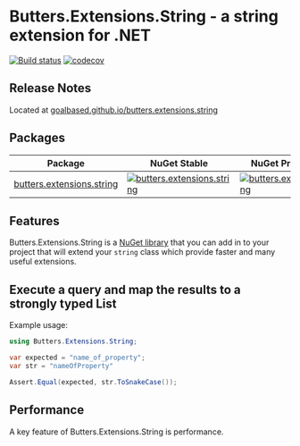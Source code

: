 # Butters.Extensions.String - a string extension for .NET

[![Build status](https://ci.appveyor.com/api/projects/status/8xim58xuo7s59e61?svg=true)](https://ci.appveyor.com/project/goalbased/butters-extensions-string)
[![codecov](https://codecov.io/github/goalbased/butters.extensions.string/branch/main/graph/badge.svg?token=J0EZ8CIGGQ)](https://codecov.io/github/goalbased/butters.extensions.string)

## Release Notes

Located at [goalbased.github.io/butters.extensions.string](https://goalbased.github.io/butters.extensions.string/)

## Packages

| Package                                                                                | NuGet Stable                                                                                                                                            | NuGet Pre-release                                                                                                                                      | Downloads                                                                                                                                                |
| -------------------------------------------------------------------------------------- | ------------------------------------------------------------------------------------------------------------------------------------------------------- | ------------------------------------------------------------------------------------------------------------------------------------------------------ | -------------------------------------------------------------------------------------------------------------------------------------------------------- |
| [butters.extensions.string](https://www.nuget.org/packages/Butters.Extensions.String/) | [![butters.extensions.string](https://img.shields.io/nuget/v/Butters.Extensions.String.svg)](https://www.nuget.org/packages/Butters.Extensions.String/) | [![butters.extensions.string](https://img.shields.io/nuget/vpre/Butters.Extensions.String)](https://www.nuget.org/packages/Butters.Extensions.String/) | [![butters.extensions.string](https://img.shields.io/nuget/dt/Butters.Extensions.String.svg)](https://www.nuget.org/packages/Butters.Extensions.String/) |

## Features

Butters.Extensions.String is a [NuGet library](https://www.nuget.org/packages/Butters.Extensions.String) that you can add in to your project that will extend your `string` class which provide faster and many useful extensions.

## Execute a query and map the results to a strongly typed List

Example usage:

```csharp
using Butters.Extensions.String;

var expected = "name_of_property";
var str = "nameOfProperty"

Assert.Equal(expected, str.ToSnakeCase());
```

## Performance

A key feature of Butters.Extensions.String is performance.
